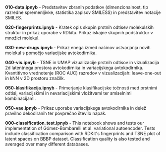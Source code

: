 **010-data.ipnyb** - Predstavitev zbranih podatkov (dimenzionalnost, tip razredne spremenljivke, statistika zapisov SMILESS) in predstavitev notacije SMILES.

**020-fingerprints.ipnyb** - Kratek opis skupin prstnih odtisev molekulskih struktur in prikaz uporabe v RDkitu. Prikaz iskajne skupnih podstruktur v množici molekul.

**030-new-drugs.ipnyb** - Prikaz enega izmed načinov ustvarjanja novih molekul s pomočjo variacijske avtokodirnika.

**040-vis.ipnyb** - TSNE in UMAP vizualizacije prstnih odtisov in vizualizacija 2d latentnega prostora avtokodirnika in variacijskega avtokodirnika. Kvantitivno vrednotenje (ROC AUC) razredov v vizualizacijah: leave-one-out in kNN v 2D prostoru značilk.

**050-klasifikacija.ipnyb** - Primerjanje klasifikacijske točnosti med prstnimi odtisi, variacijskimi in nevariacijskimi vložitvami ter smiselnimi kombinacijami.

**050-vae.ipnyb** - Prikaz uporabe variacijskega avtokodirnika in delež pravilno dekodiranih ter povprečno število napak.

**000-classification_test.ipnyb** - This notebook shows and tests our implementation of Gómez-Bombarelli et al. variational autoencoder. Tests include classification comparison with RDKit's fingerprints and TSNE plot of latent spaces on BBBP dataset. Classification quality is also tested and averaged over many different databases.